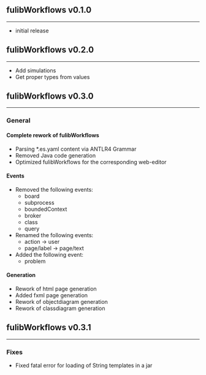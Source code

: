 ## fulibWorkflows v0.1.0

--------------------
- initial release

## fulibWorkflows v0.2.0

--------------------
- Add simulations
- Get proper types from values

## fulibWorkflows v0.3.0

--------------------
### General
#### Complete rework of fulibWorkflows
- Parsing *.es.yaml content via ANTLR4 Grammar
- Removed Java code generation
- Optimized fulibWorkflows for the corresponding web-editor

#### Events
- Removed the following events:
  - board
  - subprocess
  - boundedContext
  - broker
  - class
  - query
- Renamed the following events:
  - action -> user
  - page/label -> page/text
- Added the following event:
  - problem

#### Generation
- Rework of html page generation
- Added fxml page generation
- Rework of objectdiagram generation
- Rework of classdiagram generation

## fulibWorkflows v0.3.1

--------------------
### Fixes
- Fixed fatal error for loading of String templates in a jar